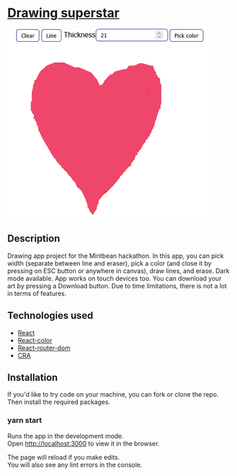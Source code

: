 # [Drawing superstar](https://drawing-superstar.netlify.app/)

![README screenshot from the drawing app](https://github.com/SergeiKOS/drawing-app/blob/main/src/README-screenshot.png?raw=true)

## Description

Drawing app project for the Mintbean hackathon. In this app, you can pick width (separate between line and eraser), pick a color (and close it by pressing on ESC button or anywhere in canvas), draw lines, and erase. Dark mode available. App works on touch devices too. You can download your art by pressing a Download button. Due to time limitations, there is not a lot in terms of features.

## Technologies used

- [React](https://reactjs.org/)
- [React-color](https://casesandberg.github.io/react-color/)
- [React-router-dom](https://reactrouter.com/docs/en/v6/getting-started/overview)
- [CRA](https://reactjs.org/docs/create-a-new-react-app.html)

## Installation

If you'd like to try code on your machine, you can fork or clone the repo. Then install the required packages.

### yarn start

Runs the app in the development mode.\
Open [http://localhost:3000](http://localhost:3000) to view it in the browser.

The page will reload if you make edits.\
You will also see any lint errors in the console.
